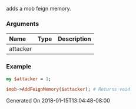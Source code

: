 adds a mob feign memory.
### Arguments
**Name**|**Type**|**Description**
:---|:---|:---
attacker||

### Example

```perl
my $attacker = 1;

$mob->AddFeignMemory($attacker); # Returns void
```


Generated On 2018-01-15T13:04:48-08:00